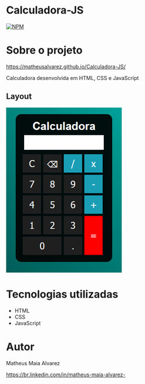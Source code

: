 # Calculadora-JS

[![NPM](https://img.shields.io/npm/l/react)](https://github.com/MatheusAlvarez/Interface_Python2/blob/main/LICENSE) 

# Sobre o projeto

https://matheusalvarez.github.io/Calculadora-JS/

Calculadora desenvolvida em HTML, CSS e JavaScript

## Layout
![Cal1](https://github.com/MatheusAlvarez/Calculadora-JS/blob/main/_assets/Cal.PNG)

# Tecnologias utilizadas
- HTML
- CSS
- JavaScript

# Autor

Matheus Maia Alvarez

https://br.linkedin.com/in/matheus-maia-alvarez-
